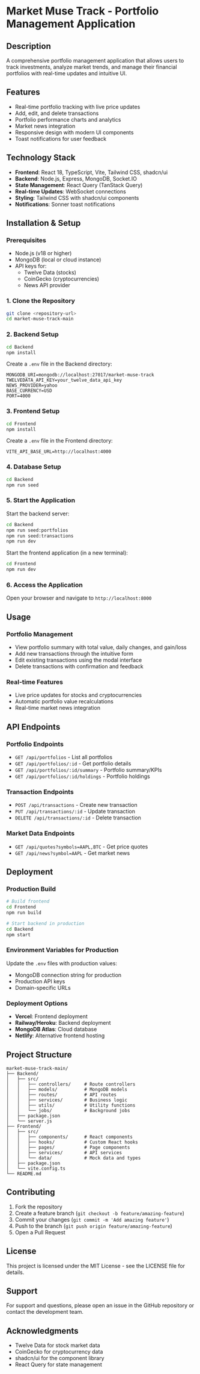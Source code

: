 # Market Muse Track - Portfolio Management Application

## Description

A comprehensive portfolio management application that allows users to track investments, analyze market trends, and manage their financial portfolios with real-time updates and intuitive UI.

## Features

- Real-time portfolio tracking with live price updates
- Add, edit, and delete transactions
- Portfolio performance charts and analytics
- Market news integration
- Responsive design with modern UI components
- Toast notifications for user feedback

## Technology Stack

- **Frontend**: React 18, TypeScript, Vite, Tailwind CSS, shadcn/ui
- **Backend**: Node.js, Express, MongoDB, Socket.IO
- **State Management**: React Query (TanStack Query)
- **Real-time Updates**: WebSocket connections
- **Styling**: Tailwind CSS with shadcn/ui components
- **Notifications**: Sonner toast notifications

## Installation & Setup

### Prerequisites

- Node.js (v18 or higher)
- MongoDB (local or cloud instance)
- API keys for:
  - Twelve Data (stocks)
  - CoinGecko (cryptocurrencies)
  - News API provider

### 1. Clone the Repository

```bash
git clone <repository-url>
cd market-muse-track-main
```

### 2. Backend Setup

```bash
cd Backend
npm install
```

Create a `.env` file in the Backend directory:

```env
MONGODB_URI=mongodb://localhost:27017/market-muse-track
TWELVEDATA_API_KEY=your_twelve_data_api_key
NEWS_PROVIDER=yahoo
BASE_CURRENCY=USD
PORT=4000
```

### 3. Frontend Setup

```bash
cd Frontend
npm install
```

Create a `.env` file in the Frontend directory:

```env
VITE_API_BASE_URL=http://localhost:4000
```

### 4. Database Setup

```bash
cd Backend
npm run seed
```

### 5. Start the Application

Start the backend server:

```bash
cd Backend
npm run seed:portfolios
npm run seed:transactions
npm run dev

```

Start the frontend application (in a new terminal):

```bash
cd Frontend
npm run dev
```

### 6. Access the Application

Open your browser and navigate to `http://localhost:8000`

## Usage

### Portfolio Management

- View portfolio summary with total value, daily changes, and gain/loss
- Add new transactions through the intuitive form
- Edit existing transactions using the modal interface
- Delete transactions with confirmation and feedback

### Real-time Features

- Live price updates for stocks and cryptocurrencies
- Automatic portfolio value recalculations
- Real-time market news integration

## API Endpoints

### Portfolio Endpoints

- `GET /api/portfolios` - List all portfolios
- `GET /api/portfolios/:id` - Get portfolio details
- `GET /api/portfolios/:id/summary` - Portfolio summary/KPIs
- `GET /api/portfolios/:id/holdings` - Portfolio holdings

### Transaction Endpoints

- `POST /api/transactions` - Create new transaction
- `PUT /api/transactions/:id` - Update transaction
- `DELETE /api/transactions/:id` - Delete transaction

### Market Data Endpoints

- `GET /api/quotes?symbols=AAPL,BTC` - Get price quotes
- `GET /api/news?symbol=AAPL` - Get market news

## Deployment

### Production Build

```bash
# Build frontend
cd Frontend
npm run build

# Start backend in production
cd Backend
npm start
```

### Environment Variables for Production

Update the `.env` files with production values:

- MongoDB connection string for production
- Production API keys
- Domain-specific URLs

### Deployment Options

- **Vercel**: Frontend deployment
- **Railway/Heroku**: Backend deployment
- **MongoDB Atlas**: Cloud database
- **Netlify**: Alternative frontend hosting

## Project Structure

```
market-muse-track-main/
├── Backend/
│   ├── src/
│   │   ├── controllers/     # Route controllers
│   │   ├── models/          # MongoDB models
│   │   ├── routes/          # API routes
│   │   ├── services/        # Business logic
│   │   ├── utils/           # Utility functions
│   │   └── jobs/            # Background jobs
│   ├── package.json
│   └── server.js
├── Frontend/
│   ├── src/
│   │   ├── components/      # React components
│   │   ├── hooks/           # Custom React hooks
│   │   ├── pages/           # Page components
│   │   ├── services/        # API services
│   │   └── data/            # Mock data and types
│   ├── package.json
│   └── vite.config.ts
└── README.md
```

## Contributing

1. Fork the repository
2. Create a feature branch (`git checkout -b feature/amazing-feature`)
3. Commit your changes (`git commit -m 'Add amazing feature'`)
4. Push to the branch (`git push origin feature/amazing-feature`)
5. Open a Pull Request

## License

This project is licensed under the MIT License - see the LICENSE file for details.

## Support

For support and questions, please open an issue in the GitHub repository or contact the development team.

## Acknowledgments

- Twelve Data for stock market data
- CoinGecko for cryptocurrency data
- shadcn/ui for the component library
- React Query for state management
